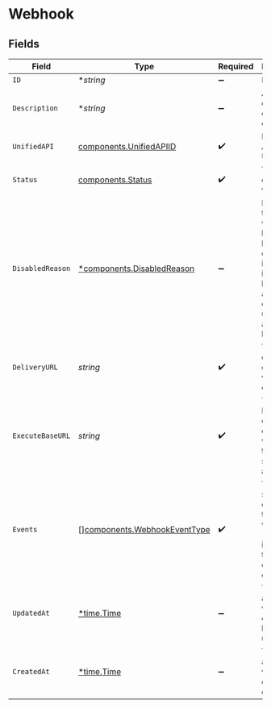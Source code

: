 # Webhook


## Fields

| Field                                                                                                                                | Type                                                                                                                                 | Required                                                                                                                             | Description                                                                                                                          | Example                                                                                                                              |
| ------------------------------------------------------------------------------------------------------------------------------------ | ------------------------------------------------------------------------------------------------------------------------------------ | ------------------------------------------------------------------------------------------------------------------------------------ | ------------------------------------------------------------------------------------------------------------------------------------ | ------------------------------------------------------------------------------------------------------------------------------------ |
| `ID`                                                                                                                                 | **string*                                                                                                                            | :heavy_minus_sign:                                                                                                                   | N/A                                                                                                                                  | 1234                                                                                                                                 |
| `Description`                                                                                                                        | **string*                                                                                                                            | :heavy_minus_sign:                                                                                                                   | A description of the object.                                                                                                         | A description                                                                                                                        |
| `UnifiedAPI`                                                                                                                         | [components.UnifiedAPIID](../../models/components/unifiedapiid.md)                                                                   | :heavy_check_mark:                                                                                                                   | Name of Apideck Unified API                                                                                                          | crm                                                                                                                                  |
| `Status`                                                                                                                             | [components.Status](../../models/components/status.md)                                                                               | :heavy_check_mark:                                                                                                                   | The status of the webhook.                                                                                                           | enabled                                                                                                                              |
| `DisabledReason`                                                                                                                     | [*components.DisabledReason](../../models/components/disabledreason.md)                                                              | :heavy_minus_sign:                                                                                                                   | Indicates if the webhook has has been disabled as it reached its retry limit or if account is over the usage allocated by it's plan. | retry_limit                                                                                                                          |
| `DeliveryURL`                                                                                                                        | *string*                                                                                                                             | :heavy_check_mark:                                                                                                                   | The delivery url of the webhook endpoint.                                                                                            | https://example.com/my/webhook/endpoint                                                                                              |
| `ExecuteBaseURL`                                                                                                                     | *string*                                                                                                                             | :heavy_check_mark:                                                                                                                   | The Unify Base URL events from connectors will be sent to after service id is appended.                                              | https://unify.apideck.com/webhook/webhooks/1234/execute                                                                              |
| `Events`                                                                                                                             | [][components.WebhookEventType](../../models/components/webhookeventtype.md)                                                         | :heavy_check_mark:                                                                                                                   | The list of subscribed events for this webhook. [`*`] indicates that all events are enabled.                                         | [<br/>"vault.connection.created",<br/>"vault.connection.updated"<br/>]                                                               |
| `UpdatedAt`                                                                                                                          | [*time.Time](https://pkg.go.dev/time#Time)                                                                                           | :heavy_minus_sign:                                                                                                                   | The date and time when the object was last updated.                                                                                  | 2020-09-30T07:43:32.000Z                                                                                                             |
| `CreatedAt`                                                                                                                          | [*time.Time](https://pkg.go.dev/time#Time)                                                                                           | :heavy_minus_sign:                                                                                                                   | The date and time when the object was created.                                                                                       | 2020-09-30T07:43:32.000Z                                                                                                             |